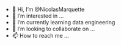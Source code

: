 - 👋 Hi, I’m @NicolasMarquette
- 👀 I’m interested in ...
- 🌱 I’m currently learning data engineering
- 💞️ I’m looking to collaborate on ...
- 📫 How to reach me ...

<!---
NicolasMarquette/NicolasMarquette is a ✨ special ✨ repository because its `README.md` (this file) appears on your GitHub profile.
You can click the Preview link to take a look at your changes.
--->
